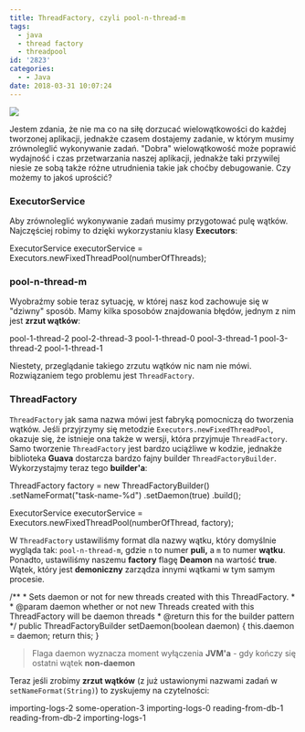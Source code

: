 ```yaml
---
title: ThreadFactory, czyli pool-n-thread-m
tags:
  - java
  - thread factory
  - threadpool
id: '2823'
categories:
  - - Java
date: 2018-03-31 10:07:24
---
```


![](http://codecouple.pl/wp-content/uploads/2017/02/java-logo.png)

Jestem zdania, że nie ma co na siłę dorzucać wielowątkowości do każdej tworzonej aplikacji, jednakże czasem dostajemy zadanie, w którym musimy zrównoleglić wykonywanie zadań. "Dobra" wielowątkowość może poprawić wydajność i czas przetwarzania naszej aplikacji, jednakże taki przywilej niesie ze sobą także różne utrudnienia takie jak choćby debugowanie. Czy możemy to jakoś uprościć?
<!-- more -->
### ExecutorService

Aby zrównoleglić wykonywanie zadań musimy przygotować pulę wątków. Najczęściej robimy to dzięki wykorzystaniu klasy **Executors**:

ExecutorService executorService = Executors.newFixedThreadPool(numberOfThreads);

### pool-n-thread-m

Wyobraźmy sobie teraz sytuację, w której nasz kod zachowuje się w "dziwny" sposób. Mamy kilka sposobów znajdowania błędów, jednym z nim jest **zrzut wątków**:

pool-1-thread-2
pool-2-thread-3
pool-1-thread-0
pool-3-thread-1
pool-3-thread-2
pool-1-thread-1

Niestety, przeglądanie takiego zrzutu wątków nic nam nie mówi. Rozwiązaniem tego problemu jest `ThreadFactory`.

### ThreadFactory

`ThreadFactory` jak sama nazwa mówi jest fabryką pomocniczą do tworzenia wątków. Jeśli przyjrzymy się metodzie `Executors.newFixedThreadPool`, okazuje się, że istnieje ona także w wersji, która przyjmuje `ThreadFactory`. Samo tworzenie `ThreadFactory` jest bardzo uciążliwe w kodzie, jednakże biblioteka **Guava** dostarcza bardzo fajny builder `ThreadFactoryBuilder`. Wykorzystajmy teraz tego **builder'a**:

ThreadFactory factory = new ThreadFactoryBuilder()
        .setNameFormat("task-name-%d")
        .setDaemon(true)
        .build();

ExecutorService executorService = Executors.newFixedThreadPool(numberOfThread, factory);

W `ThreadFactory` ustawiliśmy format dla nazwy wątku, który domyślnie wygląda tak: `pool-n-thread-m`, gdzie `n` to numer **puli,** a `m` to numer **wątku**. Ponadto, ustawiliśmy naszemu **factory** flagę **Deamon** na wartość **true**. Wątek, który jest **demoniczny** zarządza innymi wątkami w tym samym procesie.

/\*\*
 \* Sets daemon or not for new threads created with this ThreadFactory.
 \*
 \* @param daemon whether or not new Threads created with this ThreadFactory will be daemon threads
 \* @return this for the builder pattern
 \*/
public ThreadFactoryBuilder setDaemon(boolean daemon) {
  this.daemon = daemon;
  return this;
}

> Flaga daemon wyznacza moment wyłączenia **JVM'a** - gdy kończy się ostatni wątek **non-daemon**

Teraz jeśli zrobimy **zrzut wątków** (z już ustawionymi nazwami zadań w `setNameFormat(String)`) to zyskujemy na czytelności:

importing-logs-2
some-operation-3
importing-logs-0
reading-from-db-1
reading-from-db-2
importing-logs-1
